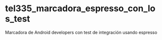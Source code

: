 # tel335_marcadora_espresso_con_los_test

Marcadora de Android developers con test de integración usando espresso
